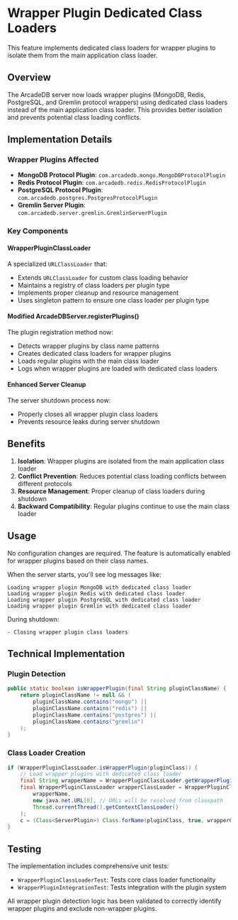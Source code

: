 # Wrapper Plugin Dedicated Class Loaders

This feature implements dedicated class loaders for wrapper plugins to isolate them from the main application class loader.

## Overview

The ArcadeDB server now loads wrapper plugins (MongoDB, Redis, PostgreSQL, and Gremlin protocol wrappers) using dedicated class loaders instead of the main application class loader. This provides better isolation and prevents potential class loading conflicts.

## Implementation Details

### Wrapper Plugins Affected
- **MongoDB Protocol Plugin**: `com.arcadedb.mongo.MongoDBProtocolPlugin`
- **Redis Protocol Plugin**: `com.arcadedb.redis.RedisProtocolPlugin`
- **PostgreSQL Protocol Plugin**: `com.arcadedb.postgres.PostgresProtocolPlugin`
- **Gremlin Server Plugin**: `com.arcadedb.server.gremlin.GremlinServerPlugin`

### Key Components

#### WrapperPluginClassLoader
A specialized `URLClassLoader` that:
- Extends `URLClassLoader` for custom class loading behavior
- Maintains a registry of class loaders per plugin type
- Implements proper cleanup and resource management
- Uses singleton pattern to ensure one class loader per plugin type

#### Modified ArcadeDBServer.registerPlugins()
The plugin registration method now:
- Detects wrapper plugins by class name patterns
- Creates dedicated class loaders for wrapper plugins
- Loads regular plugins with the main class loader
- Logs when wrapper plugins are loaded with dedicated class loaders

#### Enhanced Server Cleanup
The server shutdown process now:
- Properly closes all wrapper plugin class loaders
- Prevents resource leaks during server shutdown

## Benefits

1. **Isolation**: Wrapper plugins are isolated from the main application class loader
2. **Conflict Prevention**: Reduces potential class loading conflicts between different protocols
3. **Resource Management**: Proper cleanup of class loaders during shutdown
4. **Backward Compatibility**: Regular plugins continue to use the main class loader

## Usage

No configuration changes are required. The feature is automatically enabled for wrapper plugins based on their class names.

When the server starts, you'll see log messages like:
```
Loading wrapper plugin MongoDB with dedicated class loader
Loading wrapper plugin Redis with dedicated class loader
Loading wrapper plugin PostgreSQL with dedicated class loader
Loading wrapper plugin Gremlin with dedicated class loader
```

During shutdown:
```
- Closing wrapper plugin class loaders
```

## Technical Implementation

### Plugin Detection
```java
public static boolean isWrapperPlugin(final String pluginClassName) {
    return pluginClassName != null && (
        pluginClassName.contains("mongo") ||
        pluginClassName.contains("redis") ||
        pluginClassName.contains("postgres") ||
        pluginClassName.contains("gremlin")
    );
}
```

### Class Loader Creation
```java
if (WrapperPluginClassLoader.isWrapperPlugin(pluginClass)) {
    // Load wrapper plugins with dedicated class loader
    final String wrapperName = WrapperPluginClassLoader.getWrapperPluginName(pluginClass);
    final WrapperPluginClassLoader wrapperClassLoader = WrapperPluginClassLoader.getOrCreateClassLoader(
        wrapperName,
        new java.net.URL[0], // URLs will be resolved from classpath
        Thread.currentThread().getContextClassLoader()
    );
    c = (Class<ServerPlugin>) Class.forName(pluginClass, true, wrapperClassLoader);
}
```

## Testing

The implementation includes comprehensive unit tests:
- `WrapperPluginClassLoaderTest`: Tests core class loader functionality
- `WrapperPluginIntegrationTest`: Tests integration with the plugin system

All wrapper plugin detection logic has been validated to correctly identify wrapper plugins and exclude non-wrapper plugins.
